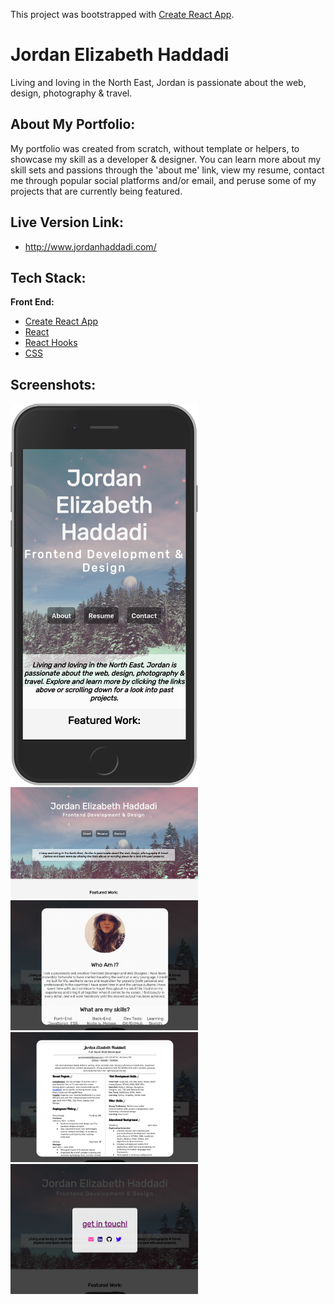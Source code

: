 This project was bootstrapped with [Create React App](https://github.com/facebook/create-react-app).

# Jordan Elizabeth Haddadi 

Living and loving in the North East, Jordan is passionate about the web, design, photography & travel. 

## About My Portfolio:

My portfolio was created from scratch, without template or helpers, to showcase my skill as a developer & designer. You can learn more about my skill sets and passions through the 'about me' link, view my resume, contact me through popular social platforms and/or email, and peruse  some of my projects that are currently being featured. 

## Live Version Link:
- http://www.jordanhaddadi.com/

## Tech Stack:
**Front End:** 
  - [Create React App](https://github.com/facebook/create-react-app)
  - [React](https://github.com/facebook/react)
  - [React Hooks](https://reactjs.org/docs/hooks-intro.html)
  - [CSS](https://developer.mozilla.org/en-US/docs/Web/CSS)

## Screenshots:
<img src='./src/assets/portfolio.png' alt='RoadRate Screenshot' width='300px'/>
<img src='./src/assets/main-ss.png' alt='RoadRate Screenshot' width='300px'/>
<img src='./src/assets/about-ss.png' alt='RoadRate Screenshot' width='300px'/>
<img src='./src/assets/resume-ss.png' alt='RoadRate Screenshot' width='300px'/>
<img src='./src/assets/contact-ss.png' alt='RoadRate Screenshot' width='300px'/>

